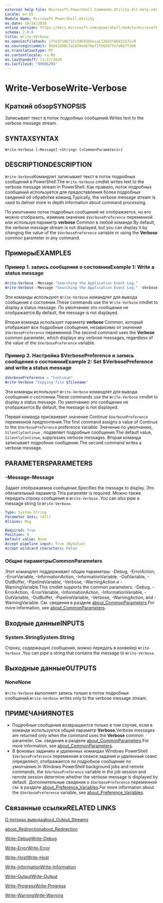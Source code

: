 ```yaml
---
external help file: Microsoft.PowerShell.Commands.Utility.dll-Help.xml
Locale: en-US
Module Name: Microsoft.PowerShell.Utility
ms.date: 10/14/2020
online version: https://docs.microsoft.com/powershell/module/microsoft.powershell.utility/write-verbose?view=powershell-7.2&WT.mc_id=ps-gethelp
schema: 2.0.0
title: Write-Verbose
ms.openlocfilehash: 177e32106f37c59593bbecac13843f6603327cc9
ms.sourcegitcommit: 95d41698c7a2450eeb70ef2fb6507fe7e6eff3b6
ms.translationtype: MT
ms.contentlocale: ru-RU
ms.lasthandoff: 11/17/2020
ms.locfileid: "99605294"
---
```

# <span data-ttu-id="8df98-102">Write-Verbose</span><span class="sxs-lookup"><span data-stu-id="8df98-102">Write-Verbose</span></span>

## <span data-ttu-id="8df98-103">Краткий обзор</span><span class="sxs-lookup"><span data-stu-id="8df98-103">SYNOPSIS</span></span>
<span data-ttu-id="8df98-104">Записывает текст в поток подробных сообщений.</span><span class="sxs-lookup"><span data-stu-id="8df98-104">Writes text to the verbose message stream.</span></span>

## <span data-ttu-id="8df98-105">SYNTAX</span><span class="sxs-lookup"><span data-stu-id="8df98-105">SYNTAX</span></span>

```
Write-Verbose [-Message] <String> [<CommonParameters>]
```

## <span data-ttu-id="8df98-106">DESCRIPTION</span><span class="sxs-lookup"><span data-stu-id="8df98-106">DESCRIPTION</span></span>

<span data-ttu-id="8df98-107">`Write-Verbose`Командлет записывает текст в поток подробных сообщений в PowerShell.</span><span class="sxs-lookup"><span data-stu-id="8df98-107">The `Write-Verbose` cmdlet writes text to the verbose message stream in PowerShell.</span></span> <span data-ttu-id="8df98-108">Как правило, поток подробных сообщений используется для предоставления более подробных сведений об обработке команд.</span><span class="sxs-lookup"><span data-stu-id="8df98-108">Typically, the verbose message stream is used to deliver more in depth information about command processing.</span></span>

<span data-ttu-id="8df98-109">По умолчанию поток подробных сообщений не отображается, но его можно отобразить, изменив значение `$VerbosePreference` переменной или используя параметр **verbose** Common в любой команде.</span><span class="sxs-lookup"><span data-stu-id="8df98-109">By default, the verbose message stream is not displayed, but you can display it by changing the value of the `$VerbosePreference` variable or using the **Verbose** common parameter in any command.</span></span>

## <span data-ttu-id="8df98-110">Примеры</span><span class="sxs-lookup"><span data-stu-id="8df98-110">EXAMPLES</span></span>

### <span data-ttu-id="8df98-111">Пример 1. запись сообщения о состоянии</span><span class="sxs-lookup"><span data-stu-id="8df98-111">Example 1: Write a status message</span></span>

```powershell
Write-Verbose -Message "Searching the Application Event Log."
Write-Verbose -Message "Searching the Application Event Log." -Verbose
```

<span data-ttu-id="8df98-112">Эти команды используют `Write-Verbose` командлет для вывода сообщения о состоянии.</span><span class="sxs-lookup"><span data-stu-id="8df98-112">These commands use the `Write-Verbose` cmdlet to display a status message.</span></span> <span data-ttu-id="8df98-113">По умолчанию это сообщение не отображается.</span><span class="sxs-lookup"><span data-stu-id="8df98-113">By default, the message is not displayed.</span></span>

<span data-ttu-id="8df98-114">Вторая команда использует параметр **verbose** Common, который отображает все подробные сообщения, независимо от значения `$VerbosePreference` переменной.</span><span class="sxs-lookup"><span data-stu-id="8df98-114">The second command uses the **Verbose** common parameter, which displays any verbose messages, regardless of the value of the `$VerbosePreference` variable.</span></span>

### <span data-ttu-id="8df98-115">Пример 2. Настройка $VerbosePreference и запись сообщения о состоянии</span><span class="sxs-lookup"><span data-stu-id="8df98-115">Example 2: Set $VerbosePreference and write a status message</span></span>

```powershell
$VerbosePreference = "Continue"
Write-Verbose "Copying file $filename"
```

<span data-ttu-id="8df98-116">Эти команды используют `Write-Verbose` командлет для вывода сообщения о состоянии.</span><span class="sxs-lookup"><span data-stu-id="8df98-116">These commands use the `Write-Verbose` cmdlet to display a status message.</span></span> <span data-ttu-id="8df98-117">По умолчанию это сообщение не отображается.</span><span class="sxs-lookup"><span data-stu-id="8df98-117">By default, the message is not displayed.</span></span>

<span data-ttu-id="8df98-118">Первая команда присваивает значение Continue `$VerbosePreference` переменной предпочтения.</span><span class="sxs-lookup"><span data-stu-id="8df98-118">The first command assigns a value of Continue to the `$VerbosePreference` preference variable.</span></span> <span data-ttu-id="8df98-119">Значение по умолчанию, `SilentlyContinue` , подавляет подробные сообщения.</span><span class="sxs-lookup"><span data-stu-id="8df98-119">The default value, `SilentlyContinue`, suppresses verbose messages.</span></span> <span data-ttu-id="8df98-120">Вторая команда записывает подробное сообщение.</span><span class="sxs-lookup"><span data-stu-id="8df98-120">The second command writes a verbose message.</span></span>

## <span data-ttu-id="8df98-121">PARAMETERS</span><span class="sxs-lookup"><span data-stu-id="8df98-121">PARAMETERS</span></span>

### <span data-ttu-id="8df98-122">-Message</span><span class="sxs-lookup"><span data-stu-id="8df98-122">-Message</span></span>

<span data-ttu-id="8df98-123">Задает отображаемое сообщение.</span><span class="sxs-lookup"><span data-stu-id="8df98-123">Specifies the message to display.</span></span> <span data-ttu-id="8df98-124">Это обязательный параметр.</span><span class="sxs-lookup"><span data-stu-id="8df98-124">This parameter is required.</span></span> <span data-ttu-id="8df98-125">Можно также передать строку сообщения в `Write-Verbose` .</span><span class="sxs-lookup"><span data-stu-id="8df98-125">You can also pipe a message string to `Write-Verbose`.</span></span>

```yaml
Type: System.String
Parameter Sets: (All)
Aliases: Msg

Required: True
Position: 0
Default value: None
Accept pipeline input: True (ByValue)
Accept wildcard characters: False
```

### <span data-ttu-id="8df98-126">Общие параметры</span><span class="sxs-lookup"><span data-stu-id="8df98-126">CommonParameters</span></span>

<span data-ttu-id="8df98-127">Этот командлет поддерживает общие параметры: -Debug, -ErrorAction, -ErrorVariable, -InformationAction, -InformationVariable, -OutVariable, -OutBuffer, -PipelineVariable, -Verbose, -WarningAction и -WarningVariable.</span><span class="sxs-lookup"><span data-stu-id="8df98-127">This cmdlet supports the common parameters: -Debug, -ErrorAction, -ErrorVariable, -InformationAction, -InformationVariable, -OutVariable, -OutBuffer, -PipelineVariable, -Verbose, -WarningAction, and -WarningVariable.</span></span> <span data-ttu-id="8df98-128">См. сведения в разделе [about_CommonParameters](../Microsoft.PowerShell.Core/About/about_CommonParameters.md).</span><span class="sxs-lookup"><span data-stu-id="8df98-128">For more information, see [about_CommonParameters](../Microsoft.PowerShell.Core/About/about_CommonParameters.md).</span></span>

## <span data-ttu-id="8df98-129">Входные данные</span><span class="sxs-lookup"><span data-stu-id="8df98-129">INPUTS</span></span>

### <span data-ttu-id="8df98-130">System.String</span><span class="sxs-lookup"><span data-stu-id="8df98-130">System.String</span></span>

<span data-ttu-id="8df98-131">Строку, содержащую сообщение, можно передать в конвейер `Write-Verbose` .</span><span class="sxs-lookup"><span data-stu-id="8df98-131">You can pipe a string that contains the message to `Write-Verbose`.</span></span>

## <span data-ttu-id="8df98-132">Выходные данные</span><span class="sxs-lookup"><span data-stu-id="8df98-132">OUTPUTS</span></span>

### <span data-ttu-id="8df98-133">None</span><span class="sxs-lookup"><span data-stu-id="8df98-133">None</span></span>

<span data-ttu-id="8df98-134">`Write-Verbose` выполняет запись только в поток подробных сообщений.</span><span class="sxs-lookup"><span data-stu-id="8df98-134">`Write-Verbose` writes only to the verbose message stream.</span></span>

## <span data-ttu-id="8df98-135">ПРИМЕЧАНИЯ</span><span class="sxs-lookup"><span data-stu-id="8df98-135">NOTES</span></span>

- <span data-ttu-id="8df98-136">Подробные сообщения возвращаются только в том случае, если в команде используется общий параметр **Verbose**.</span><span class="sxs-lookup"><span data-stu-id="8df98-136">Verbose messages are returned only when the command uses the **Verbose** common parameter.</span></span> <span data-ttu-id="8df98-137">См. сведения в разделе [about_CommonParameters](https://go.microsoft.com/fwlink/?LinkID=113216).</span><span class="sxs-lookup"><span data-stu-id="8df98-137">For more information, see [about_CommonParameters](https://go.microsoft.com/fwlink/?LinkID=113216).</span></span>
- <span data-ttu-id="8df98-138">В фоновых заданиях и удаленных командах Windows PowerShell `$VerbosePreference` переменная в сеансе задания и удаленный сеанс определяют, отображается ли подробное сообщение по умолчанию.</span><span class="sxs-lookup"><span data-stu-id="8df98-138">In Windows PowerShell background jobs and remote commands, the `$VerbosePreference` variable in the job session and remote session determine whether the verbose message is displayed by default.</span></span>
  <span data-ttu-id="8df98-139">Дополнительные сведения о `$VerbosePreference` переменной см. в разделе [about_Preference_Variables](../Microsoft.PowerShell.Core/About/about_Preference_Variables.md).</span><span class="sxs-lookup"><span data-stu-id="8df98-139">For more information about the `$VerbosePreference` variable, see [about_Preference_Variables](../Microsoft.PowerShell.Core/About/about_Preference_Variables.md).</span></span>

## <span data-ttu-id="8df98-140">Связанные ссылки</span><span class="sxs-lookup"><span data-stu-id="8df98-140">RELATED LINKS</span></span>

[<span data-ttu-id="8df98-141">О потоках вывода</span><span class="sxs-lookup"><span data-stu-id="8df98-141">about_Output_Streams</span></span>](../Microsoft.PowerShell.Core/About/about_Output_Streams.md)

[<span data-ttu-id="8df98-142">about_Redirection</span><span class="sxs-lookup"><span data-stu-id="8df98-142">about_Redirection</span></span>](../Microsoft.PowerShell.Core/About/about_Redirection.md)

[<span data-ttu-id="8df98-143">Write-Debug</span><span class="sxs-lookup"><span data-stu-id="8df98-143">Write-Debug</span></span>](Write-Debug.md)

[<span data-ttu-id="8df98-144">Write-Error</span><span class="sxs-lookup"><span data-stu-id="8df98-144">Write-Error</span></span>](Write-Error.md)

[<span data-ttu-id="8df98-145">Write-Host</span><span class="sxs-lookup"><span data-stu-id="8df98-145">Write-Host</span></span>](Write-Host.md)

[<span data-ttu-id="8df98-146">Write-Information</span><span class="sxs-lookup"><span data-stu-id="8df98-146">Write-Information</span></span>](Write-Information.md)

[<span data-ttu-id="8df98-147">Write-Output</span><span class="sxs-lookup"><span data-stu-id="8df98-147">Write-Output</span></span>](Write-Output.md)

[<span data-ttu-id="8df98-148">Write-Progress</span><span class="sxs-lookup"><span data-stu-id="8df98-148">Write-Progress</span></span>](Write-Progress.md)

[<span data-ttu-id="8df98-149">Write-Warning</span><span class="sxs-lookup"><span data-stu-id="8df98-149">Write-Warning</span></span>](Write-Warning.md)
